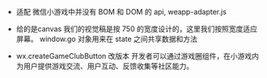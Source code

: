 - 适配 
  微信小游戏中并没有 BOM 和 DOM 的 api,
  weapp-adapter.js 
- 给的是canvas
  我们的视觉稿是按 750 的宽度设计的，这里我们按照宽度适应屏幕。
  window.go 对象用来在 state 之间共享数据和方法

- wx.createGameClubButton  改版本
  开发者可以通过游戏圈组件，在小游戏内为用户提供游戏交流、用户互动、反馈收集等社区能力。
  